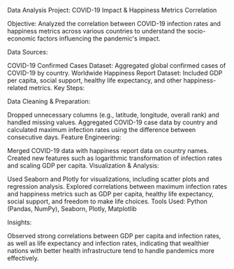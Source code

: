 Data Analysis Project: COVID-19 Impact & Happiness Metrics Correlation

Objective: Analyzed the correlation between COVID-19 infection rates and happiness metrics across various countries to understand the socio-economic factors influencing the pandemic's impact.

Data Sources:

COVID-19 Confirmed Cases Dataset: Aggregated global confirmed cases of COVID-19 by country.
Worldwide Happiness Report Dataset: Included GDP per capita, social support, healthy life expectancy, and other happiness-related metrics.
Key Steps:

Data Cleaning & Preparation:

Dropped unnecessary columns (e.g., latitude, longitude, overall rank) and handled missing values.
Aggregated COVID-19 case data by country and calculated maximum infection rates using the difference between consecutive days.
Feature Engineering:

Merged COVID-19 data with happiness report data on country names.
Created new features such as logarithmic transformation of infection rates and scaling GDP per capita.
Visualization & Analysis:

Used Seaborn and Plotly for visualizations, including scatter plots and regression analysis.
Explored correlations between maximum infection rates and happiness metrics such as GDP per capita, healthy life expectancy, social support, and freedom to make life choices.
Tools Used: Python (Pandas, NumPy), Seaborn, Plotly, Matplotlib

Insights:

Observed strong correlations between GDP per capita and infection rates, as well as life expectancy and infection rates, indicating that wealthier nations with better health infrastructure tend to handle pandemics more effectively.
